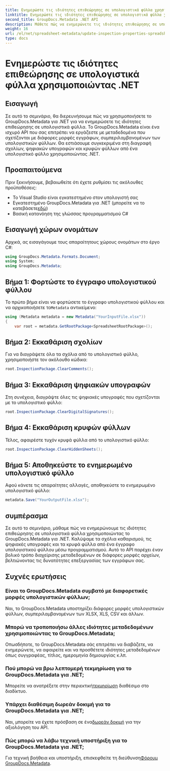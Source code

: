 ```yaml
---
title: Ενημερώστε τις ιδιότητες επιθεώρησης σε υπολογιστικά φύλλα χρησιμοποιώντας .NET
linktitle: Ενημερώστε τις ιδιότητες επιθεώρησης σε υπολογιστικά φύλλα χρησιμοποιώντας .NET
second_title: GroupDocs.Metadata .NET API
description: Μάθετε πώς να ενημερώνετε τις ιδιότητες επιθεώρησης σε υπολογιστικά φύλλα χρησιμοποιώντας το GroupDocs.Metadata για .NET. Διαχειριστείτε τα σχόλια, τις υπογραφές και τα κρυφά φύλλα με ευκολία.
weight: 16
url: /el/net/spreadsheet-metadata/update-inspection-properties-spreadsheets/
type: docs
---
```

# Ενημερώστε τις ιδιότητες επιθεώρησης σε υπολογιστικά φύλλα χρησιμοποιώντας .NET

## Εισαγωγή
Σε αυτό το σεμινάριο, θα διερευνήσουμε πώς να χρησιμοποιήσετε το GroupDocs.Metadata για .NET για να ενημερώσετε τις ιδιότητες επιθεώρησης σε υπολογιστικά φύλλα. Το GroupDocs.Metadata είναι ένα ισχυρό API που σας επιτρέπει να εργάζεστε με μεταδεδομένα που σχετίζονται με διάφορες μορφές εγγράφων, συμπεριλαμβανομένων των υπολογιστικών φύλλων. Θα εστιάσουμε συγκεκριμένα στη διαγραφή σχολίων, ψηφιακών υπογραφών και κρυφών φύλλων από ένα υπολογιστικό φύλλο χρησιμοποιώντας .NET.
## Προαπαιτούμενα
Πριν ξεκινήσουμε, βεβαιωθείτε ότι έχετε ρυθμίσει τις ακόλουθες προϋποθέσεις:
- Το Visual Studio είναι εγκατεστημένο στον υπολογιστή σας
-  Εγκατεστημένο GroupDocs.Metadata για .NET (μπορείτε να το κατεβάσετε[εδώ](https://releases.groupdocs.com/metadata/net/))
- Βασική κατανόηση της γλώσσας προγραμματισμού C#

## Εισαγωγή χώρων ονομάτων
Αρχικά, ας εισαγάγουμε τους απαραίτητους χώρους ονομάτων στο έργο C#:
```csharp
using GroupDocs.Metadata.Formats.Document;
using System;
using GroupDocs.Metadata;
```
## Βήμα 1: Φορτώστε το έγγραφο υπολογιστικού φύλλου
 Το πρώτο βήμα είναι να φορτώσετε το έγγραφο υπολογιστικού φύλλου και να αρχικοποιήσετε το`Metadata` αντικείμενο:
```csharp
using (Metadata metadata = new Metadata("YourInputFile.xlsx"))
{
    var root = metadata.GetRootPackage<SpreadsheetRootPackage>();
```
## Βήμα 2: Εκκαθάριση σχολίων
Για να διαγράψετε όλα τα σχόλια από το υπολογιστικό φύλλο, χρησιμοποιήστε τον ακόλουθο κώδικα:
```csharp
root.InspectionPackage.ClearComments();
```
## Βήμα 3: Εκκαθάριση ψηφιακών υπογραφών
Στη συνέχεια, διαγράψτε όλες τις ψηφιακές υπογραφές που σχετίζονται με το υπολογιστικό φύλλο:
```csharp
root.InspectionPackage.ClearDigitalSignatures();
```
## Βήμα 4: Εκκαθάριση κρυφών φύλλων
Τέλος, αφαιρέστε τυχόν κρυφά φύλλα από το υπολογιστικό φύλλο:
```csharp
root.InspectionPackage.ClearHiddenSheets();
```
## Βήμα 5: Αποθηκεύστε το ενημερωμένο υπολογιστικό φύλλο
Αφού κάνετε τις απαραίτητες αλλαγές, αποθηκεύστε το ενημερωμένο υπολογιστικό φύλλο:
```csharp
metadata.Save("YourOutputFile.xlsx");
```

## συμπέρασμα
Σε αυτό το σεμινάριο, μάθαμε πώς να ενημερώνουμε τις ιδιότητες επιθεώρησης σε υπολογιστικά φύλλα χρησιμοποιώντας το GroupDocs.Metadata για .NET. Καλύψαμε τα σχόλια καθαρισμού, τις ψηφιακές υπογραφές και τα κρυφά φύλλα από ένα έγγραφο υπολογιστικού φύλλου μέσω προγραμματισμού. Αυτό το API παρέχει έναν βολικό τρόπο διαχείρισης μεταδεδομένων σε διάφορες μορφές αρχείων, βελτιώνοντας τις δυνατότητες επεξεργασίας των εγγράφων σας.

## Συχνές ερωτήσεις
### Είναι το GroupDocs.Metadata συμβατό με διαφορετικές μορφές υπολογιστικών φύλλων;
Ναι, το GroupDocs.Metadata υποστηρίζει διάφορες μορφές υπολογιστικών φύλλων, συμπεριλαμβανομένων των XLSX, XLS, CSV και άλλων.
### Μπορώ να τροποποιήσω άλλες ιδιότητες μεταδεδομένων χρησιμοποιώντας το GroupDocs.Metadata;
Οπωσδήποτε, το GroupDocs.Metadata σάς επιτρέπει να διαβάζετε, να ενημερώνετε, να αφαιρείτε και να προσθέτετε ιδιότητες μεταδεδομένων όπως συγγραφέας, τίτλος, ημερομηνία δημιουργίας κ.λπ.
### Πού μπορώ να βρω λεπτομερή τεκμηρίωση για το GroupDocs.Metadata για .NET;
 Μπορείτε να ανατρέξετε στην περιεκτική[τεκμηρίωση](https://tutorials.groupdocs.com/metadata/net/) διαθέσιμο στο διαδίκτυο.
### Υπάρχει διαθέσιμη δωρεάν δοκιμή για το GroupDocs.Metadata για .NET;
 Ναι, μπορείτε να έχετε πρόσβαση σε ένα[δωρεάν δοκιμή](https://releases.groupdocs.com/) για την αξιολόγηση του API.
### Πώς μπορώ να λάβω τεχνική υποστήριξη για το GroupDocs.Metadata για .NET;
 Για τεχνική βοήθεια και υποστήριξη, επισκεφθείτε τη διεύθυνση[Φόρουμ GroupDocs.Metadata](https://forum.groupdocs.com/c/metadata/14).
